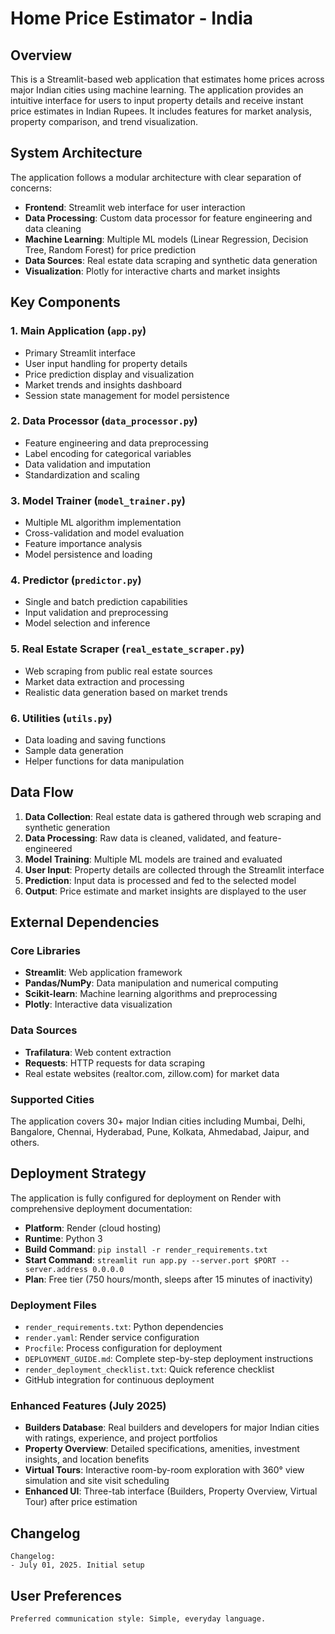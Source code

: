 # Home Price Estimator - India

## Overview

This is a Streamlit-based web application that estimates home prices across major Indian cities using machine learning. The application provides an intuitive interface for users to input property details and receive instant price estimates in Indian Rupees. It includes features for market analysis, property comparison, and trend visualization.

## System Architecture

The application follows a modular architecture with clear separation of concerns:

- **Frontend**: Streamlit web interface for user interaction
- **Data Processing**: Custom data processor for feature engineering and data cleaning
- **Machine Learning**: Multiple ML models (Linear Regression, Decision Tree, Random Forest) for price prediction
- **Data Sources**: Real estate data scraping and synthetic data generation
- **Visualization**: Plotly for interactive charts and market insights

## Key Components

### 1. Main Application (`app.py`)
- Primary Streamlit interface
- User input handling for property details
- Price prediction display and visualization
- Market trends and insights dashboard
- Session state management for model persistence

### 2. Data Processor (`data_processor.py`)
- Feature engineering and data preprocessing
- Label encoding for categorical variables
- Data validation and imputation
- Standardization and scaling

### 3. Model Trainer (`model_trainer.py`)
- Multiple ML algorithm implementation
- Cross-validation and model evaluation
- Feature importance analysis
- Model persistence and loading

### 4. Predictor (`predictor.py`)
- Single and batch prediction capabilities
- Input validation and preprocessing
- Model selection and inference

### 5. Real Estate Scraper (`real_estate_scraper.py`)
- Web scraping from public real estate sources
- Market data extraction and processing
- Realistic data generation based on market trends

### 6. Utilities (`utils.py`)
- Data loading and saving functions
- Sample data generation
- Helper functions for data manipulation

## Data Flow

1. **Data Collection**: Real estate data is gathered through web scraping and synthetic generation
2. **Data Processing**: Raw data is cleaned, validated, and feature-engineered
3. **Model Training**: Multiple ML models are trained and evaluated
4. **User Input**: Property details are collected through the Streamlit interface
5. **Prediction**: Input data is processed and fed to the selected model
6. **Output**: Price estimate and market insights are displayed to the user

## External Dependencies

### Core Libraries
- **Streamlit**: Web application framework
- **Pandas/NumPy**: Data manipulation and numerical computing
- **Scikit-learn**: Machine learning algorithms and preprocessing
- **Plotly**: Interactive data visualization

### Data Sources
- **Trafilatura**: Web content extraction
- **Requests**: HTTP requests for data scraping
- Real estate websites (realtor.com, zillow.com) for market data

### Supported Cities
The application covers 30+ major Indian cities including Mumbai, Delhi, Bangalore, Chennai, Hyderabad, Pune, Kolkata, Ahmedabad, Jaipur, and others.

## Deployment Strategy

The application is fully configured for deployment on Render with comprehensive deployment documentation:

- **Platform**: Render (cloud hosting)
- **Runtime**: Python 3
- **Build Command**: `pip install -r render_requirements.txt`
- **Start Command**: `streamlit run app.py --server.port $PORT --server.address 0.0.0.0`
- **Plan**: Free tier (750 hours/month, sleeps after 15 minutes of inactivity)

### Deployment Files
- `render_requirements.txt`: Python dependencies
- `render.yaml`: Render service configuration
- `Procfile`: Process configuration for deployment
- `DEPLOYMENT_GUIDE.md`: Complete step-by-step deployment instructions
- `render_deployment_checklist.txt`: Quick reference checklist
- GitHub integration for continuous deployment

### Enhanced Features (July 2025)
- **Builders Database**: Real builders and developers for major Indian cities with ratings, experience, and project portfolios
- **Property Overview**: Detailed specifications, amenities, investment insights, and location benefits
- **Virtual Tours**: Interactive room-by-room exploration with 360° view simulation and site visit scheduling
- **Enhanced UI**: Three-tab interface (Builders, Property Overview, Virtual Tour) after price estimation

## Changelog

```
Changelog:
- July 01, 2025. Initial setup
```

## User Preferences

```
Preferred communication style: Simple, everyday language.
```